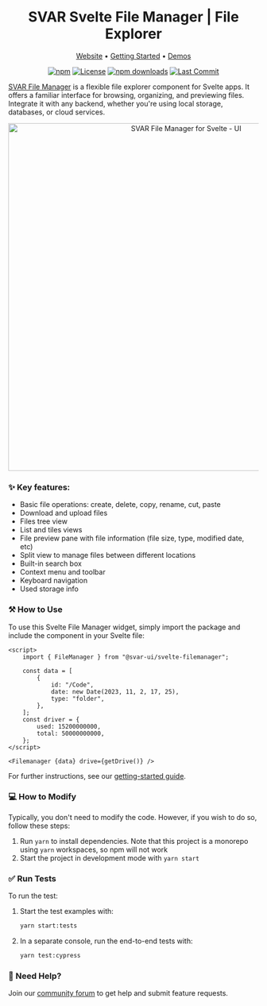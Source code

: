 <div align="center">
	
# SVAR Svelte File Manager | File Explorer

</div>

<div align="center">

[Website](https://svar.dev/svelte/filemanager/) • [Getting Started](https://docs.svar.dev/svelte/filemanager/getting_started/) • [Demos](https://docs.svar.dev/svelte/filemanager/samples/#/base/willow)

</div>

<div align="center">

[![npm](https://img.shields.io/npm/v/@svar-ui/svelte-filemanager.svg)](https://www.npmjs.com/package/@svar-ui/svelte-filemanager)
[![License](https://img.shields.io/github/license/svar-widgets/filemanager)](https://github.com/svar-widgets/filemanager/blob/main/license.txt)
[![npm downloads](https://img.shields.io/npm/dm/@svar-ui/svelte-filemanager.svg)](https://www.npmjs.com/package/@svar-ui/svelte-filemanager)
[![Last Commit](https://img.shields.io/github/last-commit/svar-widgets/filemanager)](https://github.com/svar-widgets/filemanager)

</div>

[SVAR File Manager](https://svar.dev/svelte/filemanager/$0) is a flexible file explorer component for Svelte apps. It offers a familiar interface for browsing, organizing, and previewing files. Integrate it with any backend, whether you're using local storage, databases, or cloud services.

<div align="center">
  <img src="https://cdn.svar.dev/public/file-manager-1400.png" alt="SVAR File Manager for Svelte - UI" width="700">
</div>

### :sparkles: Key features:

-   Basic file operations: create, delete, copy, rename, cut, paste
-   Download and upload files
-   Files tree view
-   List and tiles views
-   File preview pane with file information (file size, type, modified date, etc)
-   Split view to manage files between different locations
-   Built-in search box
-   Context menu and toolbar
-   Keyboard navigation
-   Used storage info

### :hammer_and_pick: How to Use

To use this Svelte File Manager widget, simply import the package and include the component in your Svelte file:

```svelte
<script>
	import { FileManager } from "@svar-ui/svelte-filemanager";

	const data = [
		{
			id: "/Code",
			date: new Date(2023, 11, 2, 17, 25),
			type: "folder",
		},
	];
	const driver = {
		used: 15200000000,
		total: 50000000000,
	};
</script>

<Filemanager {data} drive={getDrive()} />
```

For further instructions, see our [getting-started guide](https://docs.svar.dev/svelte/filemanager/getting_started/).

### :computer: How to Modify

Typically, you don't need to modify the code. However, if you wish to do so, follow these steps:

1. Run `yarn` to install dependencies. Note that this project is a monorepo using `yarn` workspaces, so npm will not work
2. Start the project in development mode with `yarn start`

### :white_check_mark: Run Tests

To run the test:

1. Start the test examples with:
    ```sh
    yarn start:tests
    ```
2. In a separate console, run the end-to-end tests with:
    ```sh
    yarn test:cypress
    ```

### :speech_balloon: Need Help?

Join our [community forum](https://forum.svar.dev) to get help and submit feature requests.
